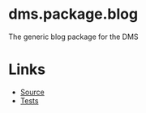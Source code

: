 dms.package.blog
================

The generic blog package for the DMS

Links
=====

 - [Source](./src/)
 - [Tests](./tests/)